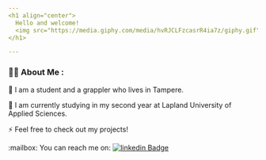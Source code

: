 ```yaml
---
<h1 align="center">
  Hello and welcome!
  <img src="https://media.giphy.com/media/hvRJCLFzcasrR4ia7z/giphy.gif" width="30px"/>
</h1>

---
```


### :man_technologist: About Me :
:man: I am a student and a grappler who lives in Tampere.

:book: I am currently studying in my second year at Lapland University of Applied Sciences.

:zap: Feel free to check out my projects!

<div id="badges">
  :mailbox: You can reach me on:
  <a href="https://www.linkedin.com/in/ismo-manninen-67405222b">
    <img src="https://img.shields.io/badge/linkedin-blue?style=for-the-badge&logo=linkedin&logoColor=white" alt="linkedin Badge"/>
  </a>
</div>
